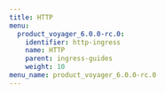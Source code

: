 ```yaml
---
title: HTTP
menu:
  product_voyager_6.0.0-rc.0:
    identifier: http-ingress
    name: HTTP
    parent: ingress-guides
    weight: 10
menu_name: product_voyager_6.0.0-rc.0
---
```



